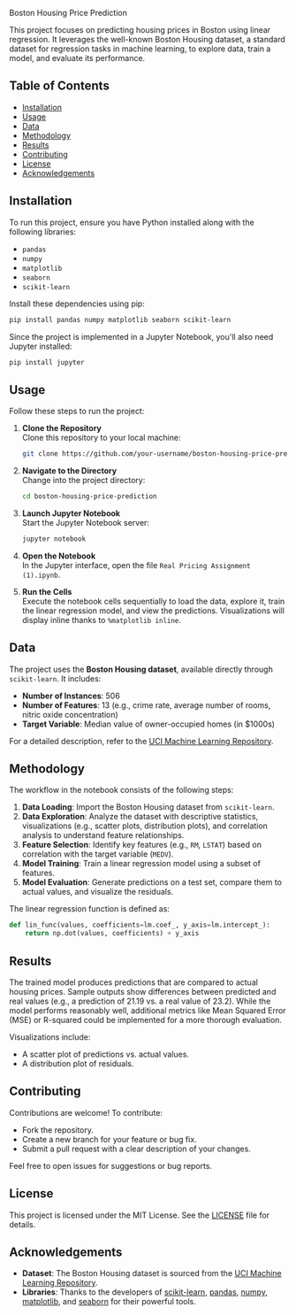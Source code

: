  Boston Housing Price Prediction

This project focuses on predicting housing prices in Boston using linear regression. It leverages the well-known Boston Housing dataset, a standard dataset for regression tasks in machine learning, to explore data, train a model, and evaluate its performance.

## Table of Contents

- [Installation](#installation)
- [Usage](#usage)
- [Data](#data)
- [Methodology](#methodology)
- [Results](#results)
- [Contributing](#contributing)
- [License](#license)
- [Acknowledgements](#acknowledgements)

## Installation

To run this project, ensure you have Python installed along with the following libraries:

- `pandas`
- `numpy`
- `matplotlib`
- `seaborn`
- `scikit-learn`

Install these dependencies using pip:

```bash
pip install pandas numpy matplotlib seaborn scikit-learn
```

Since the project is implemented in a Jupyter Notebook, you'll also need Jupyter installed:

```bash
pip install jupyter
```

## Usage

Follow these steps to run the project:

1. **Clone the Repository**  
   Clone this repository to your local machine:
   ```bash
   git clone https://github.com/your-username/boston-housing-price-prediction.git
   ```

2. **Navigate to the Directory**  
   Change into the project directory:
   ```bash
   cd boston-housing-price-prediction
   ```

3. **Launch Jupyter Notebook**  
   Start the Jupyter Notebook server:
   ```bash
   jupyter notebook
   ```

4. **Open the Notebook**  
   In the Jupyter interface, open the file `Real Pricing Assignment (1).ipynb`.

5. **Run the Cells**  
   Execute the notebook cells sequentially to load the data, explore it, train the linear regression model, and view the predictions. Visualizations will display inline thanks to `%matplotlib inline`.

## Data

The project uses the **Boston Housing dataset**, available directly through `scikit-learn`. It includes:

- **Number of Instances**: 506
- **Number of Features**: 13 (e.g., crime rate, average number of rooms, nitric oxide concentration)
- **Target Variable**: Median value of owner-occupied homes (in $1000s)

For a detailed description, refer to the [UCI Machine Learning Repository](https://archive.ics.uci.edu/ml/machine-learning-databases/housing/).

## Methodology

The workflow in the notebook consists of the following steps:

1. **Data Loading**: Import the Boston Housing dataset from `scikit-learn`.
2. **Data Exploration**: Analyze the dataset with descriptive statistics, visualizations (e.g., scatter plots, distribution plots), and correlation analysis to understand feature relationships.
3. **Feature Selection**: Identify key features (e.g., `RM`, `LSTAT`) based on correlation with the target variable (`MEDV`).
4. **Model Training**: Train a linear regression model using a subset of features.
5. **Model Evaluation**: Generate predictions on a test set, compare them to actual values, and visualize the residuals.

The linear regression function is defined as:
```python
def lin_func(values, coefficients=lm.coef_, y_axis=lm.intercept_):
    return np.dot(values, coefficients) + y_axis
```

## Results

The trained model produces predictions that are compared to actual housing prices. Sample outputs show differences between predicted and real values (e.g., a prediction of 21.19 vs. a real value of 23.2). While the model performs reasonably well, additional metrics like Mean Squared Error (MSE) or R-squared could be implemented for a more thorough evaluation.

Visualizations include:
- A scatter plot of predictions vs. actual values.
- A distribution plot of residuals.

## Contributing

Contributions are welcome! To contribute:
- Fork the repository.
- Create a new branch for your feature or bug fix.
- Submit a pull request with a clear description of your changes.

Feel free to open issues for suggestions or bug reports.

## License

This project is licensed under the MIT License. See the [LICENSE](LICENSE) file for details.

## Acknowledgements

- **Dataset**: The Boston Housing dataset is sourced from the [UCI Machine Learning Repository](https://archive.ics.uci.edu/ml/machine-learning-databases/housing/).
- **Libraries**: Thanks to the developers of [scikit-learn](https://scikit-learn.org/), [pandas](https://pandas.pydata.org/), [numpy](https://numpy.org/), [matplotlib](https://matplotlib.org/), and [seaborn](https://seaborn.pydata.org/) for their powerful tools.
